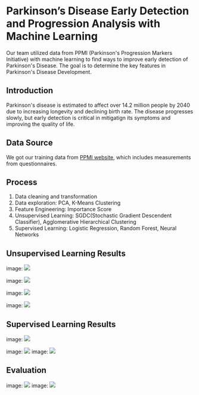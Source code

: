 # Parkinson’s Disease Early Detection and Progression Analysis with Machine Learning

Our team utilized data from PPMI (Parkinson's Progression Markers Initiative) with machine learning to find ways to improve early detection of Parkinson's Disease. The goal is to determine the key features in Parkinson's Disease Development.

## Introduction
Parkinson's disease is estimated to affect over 14.2 million people by 2040 due to increasing longevity and declining birth rate. The disease progresses slowly, but early detection is critical in mitigatign its symptoms and improving the quality of life. 

## Data Source
We got our training data from [PPMI website](http://ppmi-info.org), which includes measurements from questionnaires. 

## Process
1. Data cleaning and transformation
2. Data exploration: PCA, K-Means Clustering
3. Feature Engineering: Importance Score
4. Unsupervised Learning: SGDC(Stochastic Gradient Descendent Classifier), Agglomerative Hierarchical Clustering
5. Supervised Learning: Logistic Regression, Random Forest, Neural Networks

## Unsupervised Learning Results
image: ![](Images/pca.png)

image: ![](Images/umap.png)

image: ![](Images/gradient_descent.png)

image: ![](Images/dendrogram.png)

## Supervised Learning Results
image: ![](Images/pca.png)

image: ![](Images/pca.png)
image: ![](Images/pca.png)

## Evaluation
image: ![](Images/pca.png)
image: ![](Images/pca.png)

